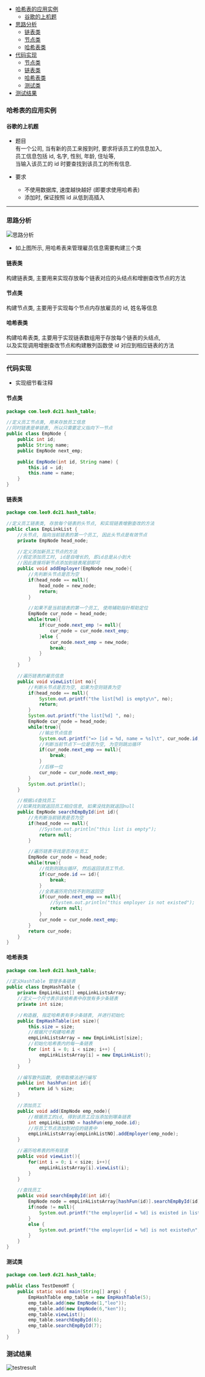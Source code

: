 <!-- TOC -->

- [哈希表的应用实例](#%E5%93%88%E5%B8%8C%E8%A1%A8%E7%9A%84%E5%BA%94%E7%94%A8%E5%AE%9E%E4%BE%8B)
    - [谷歌的上机题](#%E8%B0%B7%E6%AD%8C%E7%9A%84%E4%B8%8A%E6%9C%BA%E9%A2%98)
- [思路分析](#%E6%80%9D%E8%B7%AF%E5%88%86%E6%9E%90)
    - [链表类](#%E9%93%BE%E8%A1%A8%E7%B1%BB)
    - [节点类](#%E8%8A%82%E7%82%B9%E7%B1%BB)
    - [哈希表类](#%E5%93%88%E5%B8%8C%E8%A1%A8%E7%B1%BB)
- [代码实现](#%E4%BB%A3%E7%A0%81%E5%AE%9E%E7%8E%B0)
    - [节点类](#%E8%8A%82%E7%82%B9%E7%B1%BB)
    - [链表类](#%E9%93%BE%E8%A1%A8%E7%B1%BB)
    - [哈希表类](#%E5%93%88%E5%B8%8C%E8%A1%A8%E7%B1%BB)
    - [测试类](#%E6%B5%8B%E8%AF%95%E7%B1%BB)
- [测试结果](#%E6%B5%8B%E8%AF%95%E7%BB%93%E6%9E%9C)

<!-- /TOC -->

### 哈希表的应用实例
#### 谷歌的上机题
- 题目  
有一个公司, 当有新的员工来报到时, 要求将该员工的信息加入,  
员工信息包括 id, 名字, 性别, 年龄, 住址等,  
当输入该员工的 id 时要查找到该员工的所有信息.

- 要求  
  - 不使用数据库, 速度越快越好 (即要求使用哈希表)
  - 添加时, 保证按照 id 从低到高插入

****
### 思路分析
![思路分析](../99.images/2020-06-03-10-42-05.png)

- 如上图所示, 用哈希表来管理雇员信息需要构建三个类
  
#### 链表类
构建链表类, 主要用来实现存放每个链表对应的头结点和增删查改节点的方法

#### 节点类
构建节点类, 主要用于实现每个节点内存放雇员的 id, 姓名等信息


#### 哈希表类
构建哈希表类, 主要用于实现链表数组用于存放每个链表的头结点,   
以及实现调用增删查改节点和构建散列函数使 id 对应到相应链表的方法

****
### 代码实现
- 实现细节看注释

#### 节点类
```java
package com.leo9.dc21.hash_table;

//定义员工节点类, 用来存放员工信息
//同时链表是单链表, 所以只需要定义指向下一节点
public class EmpNode {
    public int id;
    public String name;
    public EmpNode next_emp;

    public EmpNode(int id, String name) {
        this.id = id;
        this.name = name;
    }
}

```

#### 链表类
```java
package com.leo9.dc21.hash_table;

//定义员工链表类, 存放每个链表的头节点, 和实现链表增删查改的方法
public class EmpLinkList {
    //头节点, 指向当前链表的第一个员工, 因此头节点是有效节点
    private EmpNode head_node;

    //定义添加新员工节点的方法
    //假定添加员工时, id是自增长的, 即id总是从小到大
    //因此直接将新节点添加到链表尾部即可
    public void addEmployer(EmpNode new_node){
        //先判断头节点是否为空
        if(head_node == null){
            head_node = new_node;
            return;
        }

        //如果不是当前链表的第一个员工, 使用辅助指针帮助定位
        EmpNode cur_node = head_node;
        while(true){
            if(cur_node.next_emp != null){
                cur_node = cur_node.next_emp;
            }else {
                cur_node.next_emp = new_node;
                break;
            }
        }
    }

    //遍历链表的雇员信息
    public void viewList(int no){
        //判断头节点是否为空, 如果为空则链表为空
        if(head_node == null){
            System.out.printf("the list[%d] is empty\n", no);
            return;
        }
        System.out.printf("the list[%d] ", no);
        EmpNode cur_node = head_node;
        while(true){
            //输出节点信息
            System.out.printf("=> [id = %d, name = %s]\t", cur_node.id, cur_node.name);
            //判断当前节点下一位是否为空, 为空则跳出循环
            if(cur_node.next_emp == null){
                break;
            }
            //后移一位
            cur_node = cur_node.next_emp;
        }
        System.out.println();
    }

    //根据id查找员工
    //如果找到就返回员工相应信息, 如果没找到就返回null
    public EmpNode searchEmpById(int id){
        //先判断当前链表是否为空
        if(head_node == null){
            //System.out.println("this list is empty");
            return null;
        }

        //遍历链表寻找是否存在员工
        EmpNode cur_node = head_node;
        while(true){
            //找到则跳出循环, 然后返回该员工节点.
            if(cur_node.id == id){
                break;
            }
            //全表遍历完仍找不到则返回空
            if(cur_node.next_emp == null){
                //System.out.println("this employer is not existed");
                return null;
            }
            cur_node = cur_node.next_emp;
        }
        return cur_node;
    }
}

```

#### 哈希表类
```java
package com.leo9.dc21.hash_table;

//定义HashTable 管理多条链表
public class EmpHashTable {
    private EmpLinkList[] empLinkListsArray;
    //定义一个尺寸表示该哈希表中存放有多少条链表
    private int size;

    //构造器, 指定哈希表有多少条链表, 并进行初始化
    public EmpHashTable(int size){
        this.size = size;
        //根据尺寸构建哈希表
        empLinkListsArray = new EmpLinkList[size];
        //初始化哈希表内的每一条链表
        for (int i = 0; i < size; i++) {
            empLinkListsArray[i] = new EmpLinkList();
        }
    }

    //编写散列函数, 使用取模法进行编写
    public int hashFun(int id){
        return id % size;
    }

    //添加员工
    public void add(EmpNode emp_node){
        //根据员工的id, 得到该员工应当添加到哪条链表
        int empLinkListNO = hashFun(emp_node.id);
        //将员工节点添加到对应的链表中
        empLinkListsArray[empLinkListNO].addEmployer(emp_node);
    }

    //遍历哈希表的所有链表
    public void viewList(){
        for(int i = 0; i < size; i++){
            empLinkListsArray[i].viewList(i);
        }
    }

    //查找员工
    public void searchEmpById(int id){
        EmpNode node = empLinkListsArray[hashFun(id)].searchEmpById(id);
        if(node != null){
            System.out.printf("the employer[id = %d] is existed in list[%d], the info is [id = %d, name = %s]\n", id, hashFun(id), node.id, node.name);
        }
        else {
            System.out.printf("the employer[id = %d] is not existed\n", id);
        }
    }
}

```

#### 测试类
```java
package com.leo9.dc21.hash_table;

public class TestDemoHT {
    public static void main(String[] args) {
        EmpHashTable emp_table = new EmpHashTable(5);
        emp_table.add(new EmpNode(1,"leo"));
        emp_table.add(new EmpNode(6,"ken"));
        emp_table.viewList();
        emp_table.searchEmpById(6);
        emp_table.searchEmpById(7);
    }
}

```

### 测试结果
![testresult](../99.images/2020-06-03-23-41-52.png)